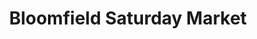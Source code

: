 ---
title: "Bloomfield Saturday Market"
url: /pittsburgh/bloomfield-saturday-market/
shop: Hofladen
---